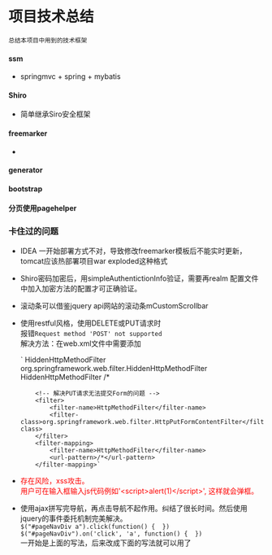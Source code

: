# 项目技术总结 #
`总结本项目中用到的技术框架`

#### ssm
+ springmvc + spring + mybatis
#### Shiro
+ 简单继承Siro安全框架
#### freemarker
+ 
#### generator

#### bootstrap

#### 分页使用pagehelper

### 卡住过的问题 #

+ IDEA 一开始部署方式不对，导致修改freemarker模板后不能实时更新，
    tomcat应该热部署项目war exploded这种格式
+ Shiro密码加密后，用simpleAuthentictionInfo验证，需要再realm
    配置文件中加入加密方法的配置才可正确验证。
+ 滚动条可以借鉴jquery api网站的滚动条mCustomScrollbar
+ 使用restful风格，使用DELETE或PUT请求时<br>
    报错`Request method 'POST' not supported`<br>
    解决方法：在web.xml文件中需要添加<br>
   
    
    `     <!-- 将POST请求转化为DELETE或者是PUT 要用_method指定真正的请求方法 -->
          <filter>
              <filter-name>HiddenHttpMethodFilter</filter-name>
              <filter-class>org.springframework.web.filter.HiddenHttpMethodFilter</filter-class>
          </filter>
          <filter-mapping>
              <filter-name>HiddenHttpMethodFilter</filter-name>
              <url-pattern>/*</url-pattern>
          </filter-mapping>
          
          <!-- 解决PUT请求无法提交Form的问题 -->
          <filter>
              <filter-name>HttpMethodFilter</filter-name>
              <filter-class>org.springframework.web.filter.HttpPutFormContentFilter</filter-class>
          </filter>
          <filter-mapping>
              <filter-name>HttpMethodFilter</filter-name>
              <url-pattern>/*</url-pattern>
          </filter-mapping>`
     
+ <span style='color:red;'>存在风险，xss攻击。<br>
    用户可在输入框输入js代码例如'&lt;script&gt;alert(1)&lt;/script&gt;',
    这样就会弹框。</span>
    
+ 使用ajax拼写完导航，再点击导航不起作用。纠结了很长时间。然后使用jquery的事件委托机制完美解决。<br>
`$("#pageNavDiv a").click(function() {  })`<br>
`$("#pageNavDiv").on('click', 'a', function() {  })`<br>
一开始是上面的写法，后来改成下面的写法就可以用了